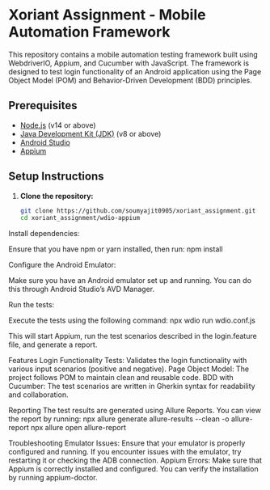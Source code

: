 # Xoriant Assignment - Mobile Automation Framework

This repository contains a mobile automation testing framework built using WebdriverIO, Appium, and Cucumber with JavaScript. The framework is designed to test login functionality of an Android application using the Page Object Model (POM) and Behavior-Driven Development (BDD) principles.


## Prerequisites

- [Node.js](https://nodejs.org/) (v14 or above)
- [Java Development Kit (JDK)](https://www.oracle.com/java/technologies/javase-jdk11-downloads.html) (v8 or above)
- [Android Studio](https://developer.android.com/studio)
- [Appium](http://appium.io/)

## Setup Instructions

1. **Clone the repository:**

   ```bash
   git clone https://github.com/soumyajit0905/xoriant_assignment.git
   cd xoriant_assignment/wdio-appium
   
Install dependencies:

Ensure that you have npm or yarn installed, then run:
npm install

Configure the Android Emulator:

Make sure you have an Android emulator set up and running. You can do this through Android Studio’s AVD Manager.

Run the tests:

Execute the tests using the following command:
npx wdio run wdio.conf.js

This will start Appium, run the test scenarios described in the login.feature file, and generate a report.

Features
Login Functionality Tests: Validates the login functionality with various input scenarios (positive and negative).
Page Object Model: The project follows POM to maintain clean and reusable code.
BDD with Cucumber: The test scenarios are written in Gherkin syntax for readability and collaboration.

Reporting
The test results are generated using Allure Reports. You can view the report by running:
npx allure generate allure-results --clean -o allure-report
npx allure open allure-report

Troubleshooting
Emulator Issues: Ensure that your emulator is properly configured and running. If you encounter issues with the emulator, try restarting it or checking the ADB connection.
Appium Errors: Make sure that Appium is correctly installed and configured. You can verify the installation by running appium-doctor.
